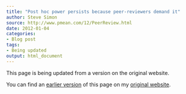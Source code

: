 ```yaml
---
title: "Post hoc power persists because peer-reviewers demand it"
author: Steve Simon
source: http://www.pmean.com/12/PeerReview.html
date: 2012-01-04
categories:
- Blog post
tags:
- Being updated
output: html_document
---
```


This page is being updated from a version on the original website.

<!---More--->

You can find an [earlier version][sim1] of this page on my [original website][sim2].

[sim1]: http://www.pmean.com/12/PeerReview.html
[sim2]: http://www.pmean.com/original_site.html
